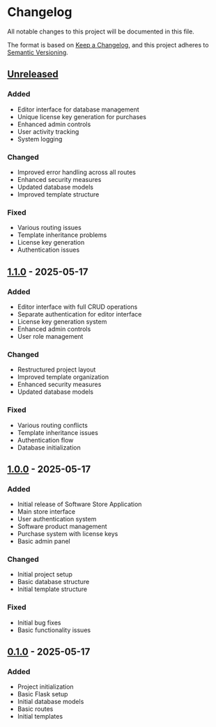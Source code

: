 # Changelog

All notable changes to this project will be documented in this file.

The format is based on [Keep a Changelog](https://keepachangelog.com/en/1.0.0/),
and this project adheres to [Semantic Versioning](https://semver.org/spec/v2.0.0.html).

## [Unreleased]

### Added
- Editor interface for database management
- Unique license key generation for purchases
- Enhanced admin controls
- User activity tracking
- System logging

### Changed
- Improved error handling across all routes
- Enhanced security measures
- Updated database models
- Improved template structure

### Fixed
- Various routing issues
- Template inheritance problems
- License key generation
- Authentication issues

## [1.1.0] - 2025-05-17

### Added
- Editor interface with full CRUD operations
- Separate authentication for editor interface
- License key generation system
- Enhanced admin controls
- User role management

### Changed
- Restructured project layout
- Improved template organization
- Enhanced security measures
- Updated database models

### Fixed
- Various routing conflicts
- Template inheritance issues
- Authentication flow
- Database initialization

## [1.0.0] - 2025-05-17

### Added
- Initial release of Software Store Application
- Main store interface
- User authentication system
- Software product management
- Purchase system with license keys
- Basic admin panel

### Changed
- Initial project setup
- Basic database structure
- Initial template structure

### Fixed
- Initial bug fixes
- Basic functionality issues

## [0.1.0] - 2025-05-17

### Added
- Project initialization
- Basic Flask setup
- Initial database models
- Basic routes
- Initial templates

[Unreleased]: https://github.com/yourusername/software-store/compare/v1.1.0...HEAD
[1.1.0]: https://github.com/yourusername/software-store/compare/v1.0.0...v1.1.0
[1.0.0]: https://github.com/yourusername/software-store/compare/v0.1.0...v1.0.0
[0.1.0]: https://github.com/yourusername/software-store/releases/tag/v0.1.0
